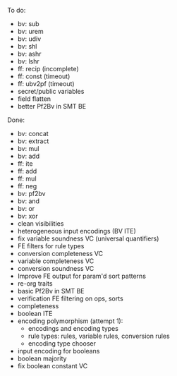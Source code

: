 To do:
* bv: sub
* bv: urem
* bv: udiv
* bv: shl
* bv: ashr
* bv: lshr
* ff: recip (incomplete)
* ff: const (timeout)
* ff: ubv2pf (timeout)
* secret/public variables
* field flatten
* better Pf2Bv in SMT BE

Done:
* bv: concat
* bv: extract
* bv: mul
* bv: add
* ff: ite
* ff: add
* ff: mul
* ff: neg
* bv: pf2bv
* bv: and
* bv: or
* bv: xor
* clean visibilities
* heterogeneous input encodings (BV ITE)
* fix variable soundness VC (universal quantifiers)
* FE filters for rule types
* conversion completeness VC
* variable completeness VC
* conversion soundness VC
* Improve FE output for param'd sort patterns
* re-org traits
* basic Pf2Bv in SMT BE
* verification FE filtering on ops, sorts
* completeness
* boolean ITE
* encoding polymorphism (attempt 1):
  * encodings and encoding types
  * rule types: rules, variable rules, conversion rules
  * encoding type chooser
* input encoding for booleans
* boolean majority
* fix boolean constant VC
